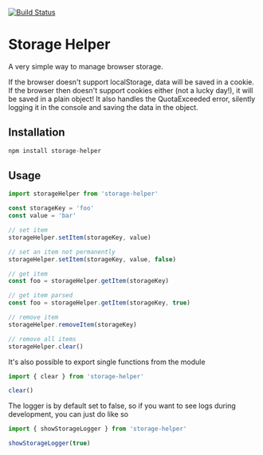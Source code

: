 [![Build Status](https://travis-ci.org/MatteoGabriele/storage-helper.svg?branch=master)](https://travis-ci.org/MatteoGabriele/storage-helper)
# Storage Helper 
A very simple way to manage browser storage.

If the browser doesn't support localStorage, data will be saved in a cookie.
If the browser then doesn't support cookies either (not a lucky day!), it will be saved in a plain object!
It also handles the QuotaExceeded error, silently logging it in the console and saving the data in the object.

## Installation
```js
npm install storage-helper
```
## Usage

``` js
import storageHelper from 'storage-helper'

const storageKey = 'foo'
const value = 'bar'

// set item
storageHelper.setItem(storageKey, value)

// set an item not permanently  
storageHelper.setItem(storageKey, value, false)

// get item
const foo = storageHelper.getItem(storageKey)

// get item parsed
const foo = storageHelper.getItem(storageKey, true)

// remove item
storageHelper.removeItem(storageKey)

// remove all items
storageHelper.clear()
```

It's also possible to export single functions from the module
```js
import { clear } from 'storage-helper'

clear()
```

The logger is by default set to false, so if you want to see logs during development,
you can just do like so
```js
import { showStorageLogger } from 'storage-helper'

showStorageLogger(true)
```
